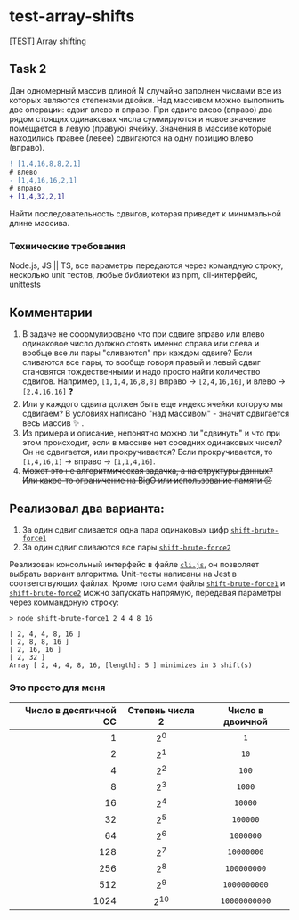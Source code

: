 # test-array-shifts

[TEST] Array shifting

## Task 2

Дан одномерный массив длиной ​N ​случайно заполнен числами все из которых являются степенями двойки. Над массивом можно выполнить две операции: сдвиг влево и вправо.
При сдвиге влево (вправо) два рядом стоящих одинаковых числа суммируются и новое значение помещается в левую (правую) ячейку. Значения в массиве которые находились правее (левее) сдвигаются на одну позицию влево (вправо).

```diff
! [1,4,16,8,​8​,2,1]
# влево
- [1,4,16,​16​,2,1]
# вправо
+ [1,4,​32,​2,1]
```

Найти последовательность сдвигов, которая приведет к минимальной длине
массива.

### Технические требования

Node.js, JS || TS, все параметры передаются через командную строку, несколько unit тестов, любые библиотеки из npm, cli-интерфейс, unittests

## Комментарии

1. В задаче не сформулировано что при сдвиге вправо или влево одинаковое число должно стоять именно справа или слева и вообще все ли пары "сливаются" при каждом сдвиге? Если сливаются все пары, то вообще говоря правый и левый сдвиг становятся тождественными и надо просто найти количество сдвигов. Например, `[1,1,4,16,8,8]` вправо -> `[2,4,16,16]`, и влево -> `[2,4,16,16]` :question:
2. Или у каждого сдвига должен быть еще индекс ячейки которую мы сдвигаем? В условиях написано "над массивом" - значит сдвигается весь массив :sparkles: .
3. Из примера и описание, непонятно можно ли "сдвинуть" и что при этом происходит, если в массиве нет соседних одинаковых чисел? Он не сдвигается, или прокручивается? Если прокручивается, то `[1,4,16,1]` -> вправо -> `[1,1,4,16]`.
4. ~~Может это не алгоритмическая задачка, а на структуры данных? Или какое-то ограничение на BigO или использование памяти :confused:~~

## Реализовал два варианта:

1. За один сдвиг сливается одна пара одинаковых цифр [`shift-brute-force1`](shift-brute-force1.js)
2. За один сдвиг сливаются все пары [`shift-brute-force2`](shift-brute-force2.js)

Реализован консольный интерфейс в файле [`cli.js`](cli.js), он позволяет выбрать вариант алгоритма. Unit-тесты написаны на Jest в соответствующих файлах. Кроме того сами файлы [`shift-brute-force1`](shift-brute-force1.js) и [`shift-brute-force2`](shift-brute-force2.js) можно запускать напрямую, передавая параметры через коммандрную строку:

```console
> node shift-brute-force1 2 4 4 8 16

[ 2, 4, 4, 8, 16 ]
[ 2, 8, 8, 16 ]
[ 2, 16, 16 ]
[ 2, 32 ]
Array [ 2, 4, 4, 8, 16, [length]: 5 ] minimizes in 3 shift(s)
```

### Это просто для меня

| Число в десятичной СС | Степень числа 2 | Число в двоичной |
| --------------------: | :-------------: | :--------------: |
|                     1 |  2<sup>0</sup>  |       `1`        |
|                     2 |  2<sup>1</sup>  |       `10`       |
|                     4 |  2<sup>2</sup>  |      `100`       |
|                     8 |  2<sup>3</sup>  |      `1000`      |
|                    16 |  2<sup>4</sup>  |     `10000`      |
|                    32 |  2<sup>5</sup>  |     `100000`     |
|                    64 |  2<sup>6</sup>  |    `1000000`     |
|                   128 |  2<sup>7</sup>  |    `10000000`    |
|                   256 |  2<sup>8</sup>  |   `100000000`    |
|                   512 |  2<sup>9</sup>  |   `1000000000`   |
|                  1024 | 2<sup>10</sup>  |  `10000000000`   |
